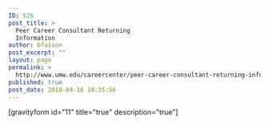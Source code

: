 ```yaml
---
ID: 526
post_title: >
  Peer Career Consultant Returning
  Information
author: bfaison
post_excerpt: ""
layout: page
permalink: >
  http://www.umw.edu/careercenter/peer-career-consultant-returning-information/
published: true
post_date: 2018-04-16 10:35:56
---
```

[gravityform id="11" title="true" description="true"]